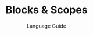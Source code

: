---
layout: page
menubar: docs_menu
title: Blocks & Scopes
subtitle: Language Guide
show_sidebar: false
toc: true
---